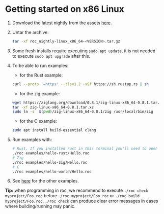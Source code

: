 # Getting started on x86 Linux

1. Download the latest nightly from the assets [here](https://github.com/rtfeldman/roc/releases).
1. Untar the archive:

    ```bash
    tar -xf roc_nightly-linux_x86_64-<VERSION>.tar.gz
    ```

1. Some fresh installs require executing `sudo apt update`, it is not needed to execute `sudo apt upgrade` after this.
1. To be able to run examples:
    - for the Rust example:

    ```bash
    curl --proto '=https' --tlsv1.2 -sSf https://sh.rustup.rs | sh
    ```

    - for the zig example:

    ```bash
    wget https://ziglang.org/download/0.8.1/zig-linux-x86_64-0.8.1.tar.xz
    tar -xf zig-linux-x86_64-0.8.1.tar.xz
    sudo ln -s  $(pwd)/zig-linux-x86_64-0.8.1/zig /usr/local/bin/zig
    ```

    - for the C example:

    ```bash
    sudo apt install build-essential clang
    ```

1. Run examples with:

    ```bash
    # Rust. If you installed rust in this terminal you'll need to open a new one first!
    ./roc examples/hello-rust/Hello.roc
    # Zig
    ./roc examples/hello-zig/Hello.roc
    # C
    ./roc examples/hello-world/Hello.roc
    ```

1. See [here](../README.md#examples) for the other examples.

**Tip:** when programming in roc, we recommend to execute `./roc check myproject/Foo.roc` before `./roc myproject/Foo.roc` or `./roc build myproject/Foo.roc`. `./roc check` can produce clear error messages in cases where building/running may panic.
